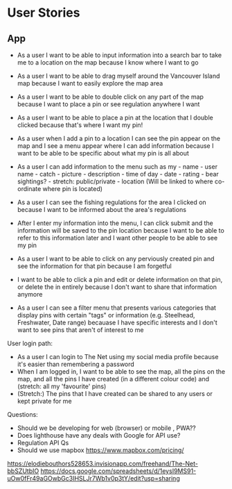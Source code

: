 # User Stories

## App

- As a user I want to be able to input information into a search bar to take me to a location on the map because I know where I want to go
- As a user I want to be able to drag myself around the Vancouver Island map because I want to easily explore the map area
- As a user I want to be able to double click on any part of the map because I want to place a pin or see regulation anywhere I want
- As a user I want to be able to place a pin at the location that I double clicked because that's where I want my pin!
- As a user when I add a pin to a location I can see the pin appear on the map and I see a menu appear where I can add information because I want to be able to be specific about what my pin is all about

- As a user I can add information to the menu such as my
        - name
        - user name 
        - catch
        - picture 
        - description 
        - time of day
        - date
        - rating
        - bear sightings?
        - stretch: public/private
        - location (Will be linked to where co-ordinate where pin is located)
      

- As a user I can see the fishing regulations for the area I clicked on because I want to be informed about the area's regulations 
- After I enter my information into the menu, I can click submit and the information will be saved to the pin location because I want to be able to refer to this information later and I want other people to be able to see my pin
- As a user I want to be able to click on any perviously created pin and see the information for that pin because I am forgetful
- I want to be able to click a pin and edit or delete information on that pin, or delete the in entirely because I don't want to share that information anymore

- As a user I can see a filter menu that presents various categories that display pins with certain "tags" or information (e.g. Steelhead, Freshwater, Date range) becauase I have specific interests and I don't want to see pins that aren't of interest to me

User login path:

- As a user I can login to The Net using my social media profile because it's easier than remembering a password
- When I am logged in, I want to be able to see the map, all the pins on the map, and all the pins I have created (in a different colour code) and (stretch: all my 'favourite' pins)
- (Stretch:) The pins that I have created can be shared to any users or kept private for me


Questions:

- Should we be developing for web (browser) or mobile , PWA??
- Does lighthouse have any deals with Google for API use?
- Regulation API Qs
- Should we use mapbox https://www.mapbox.com/pricing/


https://elodiebouthors528653.invisionapp.com/freehand/The-Net-bbSZUtbIO
https://docs.google.com/spreadsheets/d/1eysI9MS91-uOw0fFr49aGOwbGc3IHSLJr7Wb1v0p3tY/edit?usp=sharing